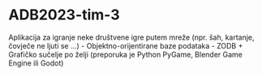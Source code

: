 # ADB2023-tim-3

Aplikacija za igranje neke društvene igre putem mreže (npr. šah, kartanje, čovječe ne ljuti se ...) - Objektno-orijentirane baze podataka - ZODB + Grafičko sučelje po želji (preporuka je Python PyGame, Blender Game Engine ili Godot)
